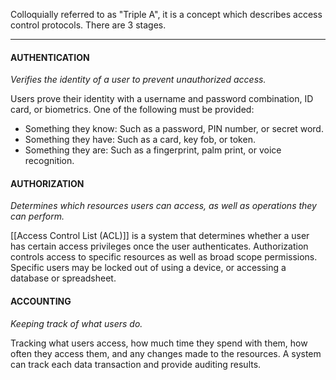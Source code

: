 Colloquially referred to as "Triple A", it is a concept which describes access control protocols. There are 3 stages.

****

#### AUTHENTICATION
*Verifies the identity of a user to prevent unauthorized access.*

Users prove their identity with a username and password combination, ID card, or biometrics. One of the following must be provided:
- Something they know: Such as a password, PIN number, or secret word.
- Something they have: Such as a card, key fob, or token.
- Something they are: Such as a fingerprint, palm print, or voice recognition.

#### AUTHORIZATION
*Determines which resources users can access, as well as operations they can perform.*

[[Access Control List (ACL)]] is a system that determines whether a user has certain access privileges once the user authenticates. Authorization controls access to specific resources as well as broad scope permissions. Specific users may be locked out of using a device, or accessing a database or spreadsheet.

#### ACCOUNTING
*Keeping track of what users do.*

Tracking what users access, how much time they spend with them, how often they access them, and any changes made to the resources. A system can track each data transaction and provide auditing results.